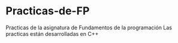 # Practicas-de-FP
Practicas de la asignatura de Fundamentos de la programación
Las practicas están desarrolladas en C++
